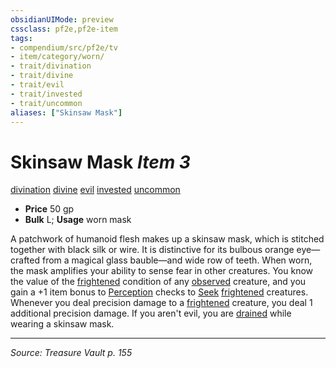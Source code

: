 ```yaml
---
obsidianUIMode: preview
cssclass: pf2e,pf2e-item
tags:
- compendium/src/pf2e/tv
- item/category/worn/
- trait/divination
- trait/divine
- trait/evil
- trait/invested
- trait/uncommon
aliases: ["Skinsaw Mask"]
---
```

# Skinsaw Mask *Item 3*  
[divination](divination.md "Divination School Trait")  [divine](divine.md "Divine Tradition Trait")  [evil](evil.md "Evil Alignment Trait")  [invested](invested.md "Invested Item Trait")  [uncommon](uncommon.md "Uncommon Rarity Trait")  

- **Price** 50 gp
- **Bulk** L; **Usage** worn mask

A patchwork of humanoid flesh makes up a skinsaw mask, which is stitched together with black silk or wire. It is distinctive for its bulbous orange eye—crafted from a magical glass bauble—and wide row of teeth. When worn, the mask amplifies your ability to sense fear in other creatures. You know the value of the [frightened](conditions.md#Frightened) condition of any [observed](conditions.md#Observed) creature, and you gain a +1 item bonus to [Perception](skills.md#Perception) checks to [Seek](seek.md) [frightened](conditions.md#Frightened) creatures. Whenever you deal precision damage to a [frightened](conditions.md#Frightened) creature, you deal 1 additional precision damage. If you aren't evil, you are [drained](conditions.md#Drained) while wearing a skinsaw mask.


---
*Source: Treasure Vault p. 155*